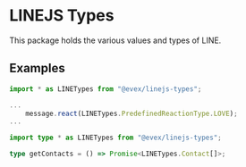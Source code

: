 # LINEJS Types

This package holds the various values and types of LINE.

## Examples

```ts
import * as LINETypes from "@evex/linejs-types";

...
    message.react(LINETypes.PredefinedReactionType.LOVE);
...
```

```ts
import type * as LINETypes from "@evex/linejs-types";

type getContacts = () => Promise<LINETypes.Contact[]>;
```
